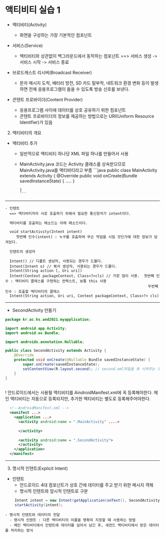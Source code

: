 # 액티비티 실습 1 

 - 액티비티(Activity)
   - 화면을 구성하는 가장 기본적인 컴포넌트 
   
 - 서비스(Service)
   - 액티비티와 상관없이 백그라운드에서 동작하는 컴포넌트 
     ==> 서비스 생성 -> 서비스 시작 -> 서비스 종료 
     
 - 브로드캐스트 리시버(Broadcast Receiver)
   - 문자 메시지 도착, 배터리 방전, SD 카드 탈부착, 네트워크 환경 변화 등이 발생하면 전체 응용프로그램이 들을 수 있도록 방송 신호를 보낸다. 


 - 콘텐트 프로바이더(Content Provider) 
   - 응용프로그램 사이에 데이터를 상호 공유하기 위한 컴포넌트
   - 콘텐트 프로바이더의 정보를 제공하는 방법으로는 URI(Uniform Resource Identifier)가 있음 


 2. 액티비티의 개요
   - 액티비티 추가 
     - 일반적으로 액티비티 하나당 XML 파일 하나를 만들어서 사용
     - MainActivity.java 코드는 Activity 클래스를 상속받으므로 MainActivity.java를 액티비티라고 부름 
           ```java
           public class MainActivity extends Activity { 
             @Override 
             public void onCreate(Bundle savedInstanceState) {
                .....
             }
       
           }
           ```
           
           
  ---
    - 인텐트
      ==> 액티비티끼리 서로 호출하기 위해서 필요한 통신장치가 intent이다. 
      
      액티비티를 호출하는 메소드는 아래 메소드이다. 
      
      void startActivity(Intent intent)
         첫번째 인수(intent) : 누구를 호출하여 무슨 작업을 시킬 것인가에 대한 정보가 담겨있다. 
         
      인텐트의 생성자 
      
      Intent() // 디폴트 생성자, 사용되는 경우가 드물다. 
      Intent(Intent o) // 복사 생성자, 사용되는 경우가 드물다. 
      Intent(String action [, Uri uri])
      Intent(Context packageContext, Class<?>cls) // 가장 많이 사용.  첫번째 인수 : 액티비티 클래스를 구현하는 컨텍스트, 보통 this 사용
                                                                     두번째 인수 : 호출할 액티비티의 클래스 
      Intent(String action, Uri uri, Context packageContext, Class<?> cls)
  
  
  ---
   - SecondActivity 만들기 
```java
package kr.ac.hs.and2021.myapplication;

import android.app.Activity;
import android.os.Bundle;

import androidx.annotation.Nullable;

public class SecondActivity extends Activity {
    @Override
    protected void onCreate(@Nullable Bundle savedInstanceState) {
        super.onCreate(savedInstanceState);
        setContentView(R.layout.second); // second.xml파일을 뷰 시켜주는 구문
    }
}
     
```
 ! 안드로이드에서는 사용될 액티비티를 AindroidManifest.xml에 꼭 등록해야한다. 메인 액티비티는 자동으로 등록되지만, 추가한 엑티비티는 별도로 등록해주어야한다. 
 
 ```xml
   <!--AndroidManifest.xml -->
   <manifest ...>
     <application ...> 
       <activity android:name = ".MainActivity" ....>
        
       </activity>
    
       <activity android:name = ".SecondActivity">
       </activity>
     </application>
   </manifest>
 ```
---

 3. 명시적 인텐트(Explicit Intent)
   - 인텐트 
     - 안드로이드 4대 컴포넌트가 상호 간에 데이터를 주고 받기 위한 메시지 객체 
     - 명시적 인텐트와 암시적 인텐트로 구분 
     ```java
      Intent intent = new Intent(getApplication(onText(), SecondActivity.class);
      startActivity(intent);
     ```
    - 명시적 인텐트와 데이터의 전달 
      - 명시적 인텐트 : 다른 액티비티의 이름을 명확히 지정할 때 사용하는 방법 
      - 메인 엑티비티에서 인텐트에 데이터를 실어서 넘긴 후, 세컨드 액티비티에서 받은 데이터를 처리하는 방식 
